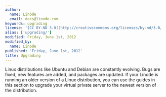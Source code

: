 ```yaml
---
author:
  name: Linode
  email: docs@linode.com
keywords: upgrading
license: '[CC BY-ND 3.0](http://creativecommons.org/licenses/by-nd/3.0/us/)'
alias: ['upgrading/']
modified: Friday, June 1st, 2012
modified_by:
  name: Linode
published: 'Friday, June 1st, 2012'
title: Upgrading
---
```


Linux distributions like Ubuntu and Debian are constantly evolving. Bugs are fixed, new features are added, and packages are updated. If your Linode is running an older version of a Linux distribution, you can use the guides in this section to upgrade your virtual private server to the newest version of the distribution.
